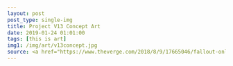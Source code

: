 ```yaml
---
layout: post
post_type: single-img
title: Project V13 Concept Art
date: 2019-01-24 01:01:00
tags: [this is art]
img1: /img/art/v13concept.jpg
source: <a href="https://www.theverge.com/2018/8/9/17665046/fallout-online-project-v13-interplay-bethesda-lawsuit-fallout-76" target="_blank" rel="nofollow">The Verge</a>
---
```

